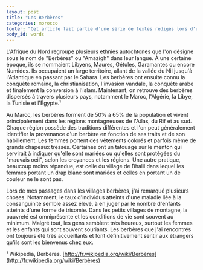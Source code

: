 ```yaml
---
layout: post
title: "Les Berbères"
categories: morocco
footer: "Cet article fait partie d'une série de textes rédigés lors d'un séjour au Maroc en 2012."
body_id: words
---
```


L'Afrique du Nord regroupe plusieurs ethnies autochtones que l'on désigne sous le nom de "Berbères" ou "Amazigh" dans leur langue. À une certaine époque, ils se nommaient Libyens, Maures, Gétules, Garamantes ou encore Numides. Ils occupaient un large territoire, allant de la vallée du Nil jusqu'à l'Atlantique en passant par le Sahara. Les berbères ont ensuite connu la conquête romaine, la christianisation, l'invasion vandale, la conquête arabe et finalement la conversion à l'islam. Maintenant, on retrouve des berbères dispersés à travers plusieurs pays, notamment le Maroc, l'Algérie, la Libye, la Tunisie et l'Égypte.¹

Au Maroc, les berbères forment de 50% à 65% de la population et vivent principalement dans les régions montagneuses de l'Atlas, du Rif et au sud. Chaque région possède des traditions différentes et l'on peut généralement identifier la provenance d'un berbère en fonction de ses traits et de son habillement. Les femmes portent des vêtements colorés et parfois même de grands chapeaux tressés. Certaines ont un tatouage sur le menton qui servirait à indiquer qu'elle sont mariées ou qu'elles sont protégées du "mauvais oeil", selon les croyances et les régions. Une autre pratique, beaucoup moins répandue, est celle du village de Bhalil dans lequel les femmes portant un drap blanc sont mariées et celles en portant un de couleur ne le sont pas.

Lors de mes passages dans les villages berbères, j'ai remarqué plusieurs choses. Notamment, le taux d'individus atteints d'une maladie liée à la consanguinité semble assez élevé, à en juger par le nombre d'enfants atteints d'une forme de trisomie. Dans les petits villages de montagne, la pauvreté est omniprésente et les conditions de vie sont souvent au minimum. Malgré tout, les gens semblent très heureux, surtout les femmes et les enfants qui sont souvent souriants. Les berbères que j'ai rencontrés ont toujours été très accueillants et font définitivement sentir aux étrangers qu'ils sont les bienvenus chez eux.

¹ Wikipedia, Berbères. [http://fr.wikipedia.org/wiki/Berbères](http://fr.wikipedia.org/wiki/Berbères)
